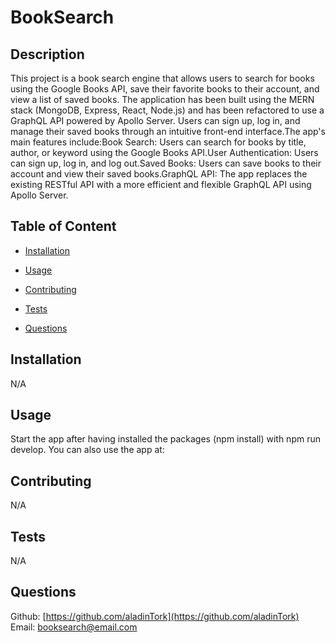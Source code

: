 # BookSearch 

  ## Description
  
  This project is a book search engine that allows users to search for books using the Google Books API, save their favorite books to their account, and view a list of saved books. The application has been built using the MERN stack (MongoDB, Express, React, Node.js) and has been refactored to use a GraphQL API powered by Apollo Server. Users can sign up, log in, and manage their saved books through an intuitive front-end interface.The app's main features include:Book Search: Users can search for books by title, author, or keyword using the Google Books API.User Authentication: Users can sign up, log in, and log out.Saved Books: Users can save books to their account and view their saved books.GraphQL API: The app replaces the existing RESTful API with a more efficient and flexible GraphQL API using Apollo Server.

  ## Table of Content

  - [Installation](#installation) <br />
  - [Usage](#usage) <br />
  
  - [Contributing](#contributing) <br />
  - [Tests](#tests) <br />
  - [Questions](#questions) 
  
  ## Installation
  
  N/A
  
  ## Usage
  
  Start the app after having installed the packages (npm install) with npm run develop. You can also use the app at:
  
  
  
  ## Contributing
  
  N/A
  
  ## Tests
  
  N/A
  
  ## Questions
  
  Github: [https://github.com/aladinTork](https://github.com/aladinTork) <br />
  Email: [booksearch@email.com](mailto:booksearch@email.com)
  
